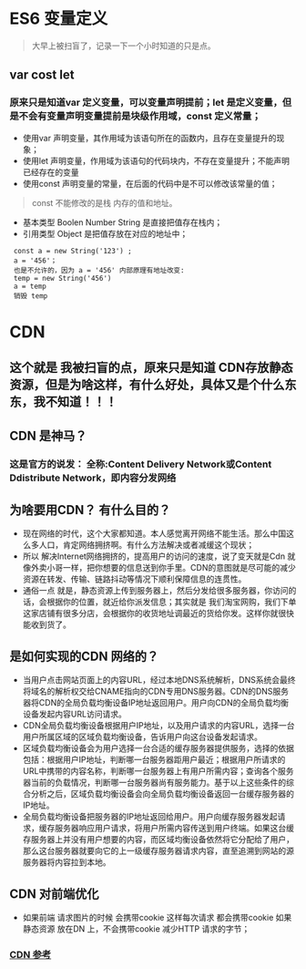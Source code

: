 # ES6 变量定义
> 大早上被扫盲了，记录一下一个小时知道的只是点。
##  var cost let
   ### 原来只是知道var 定义变量，可以变量声明提前；let 是定义变量，但是不会有变量声明变量提前是块级作用域，const 定义常量；
   * 使用var 声明变量，其作用域为该语句所在的函数内，且存在变量提升的现象；
   * 使用let 声明变量，作用域为该语句的代码块内，不存在变量提升；不能声明已经存在的变量
   * 使用const 声明变量的常量，在后面的代码中是不可以修改该常量的值；

   > const 不能修改的是栈 内存的值和地址。
   * 基本类型 Boolen Number String 是直接把值存在栈内；
   * 引用类型 Object 是把值存放在对应的地址中；
   ```
    const a = new String('123') ;
    a = '456'； 
    也是不允许的，因为 a = '456' 内部原理有地址改变: 
    temp = new String('456')
    a = temp
    销毁 temp

   ```
# CDN 
## 这个就是 我被扫盲的点，原来只是知道 CDN存放静态资源，但是为啥这样，有什么好处，具体又是个什么东东，我不知道！！！

## CDN 是神马？

### 这是官方的说发： 全称:Content Delivery Network或Content Ddistribute Network，即内容分发网络

## 为啥要用CDN？ 有什么目的？
 * 现在网络的时代，这个大家都知道。本人感觉离开网络不能生活。那么中国这么多人口，肯定网络拥挤啊。有什么方法解决或者减缓这个现状；
 *  所以 解决Internet网络拥挤的，提高用户的访问的速度，说了变天就是Cdn 就像外卖小哥一样，把你想要的信息送到你手里。CDN的意图就是尽可能的减少资源在转发、传输、链路抖动等情况下顺利保障信息的连贯性。
 * 通俗一点 就是，静态资源上传到服务器上，然后分发给很多服务器，你访问的话，会根据你的位置，就近给你派发信息；其实就是 我们淘宝网购，我们下单这家店铺有很多分店，会根据你的收货地址调最近的货给你发。这样你就很快能收到货了。

 ## 是如何实现的CDN 网络的？


* 当用户点击网站页面上的内容URL，经过本地DNS系统解析，DNS系统会最终将域名的解析权交给CNAME指向的CDN专用DNS服务器。CDN的DNS服务器将CDN的全局负载均衡设备IP地址返回用户。用户向CDN的全局负载均衡设备发起内容URL访问请求。
* CDN全局负载均衡设备根据用户IP地址，以及用户请求的内容URL，选择一台用户所属区域的区域负载均衡设备，告诉用户向这台设备发起请求。
* 区域负载均衡设备会为用户选择一台合适的缓存服务器提供服务，选择的依据包括：根据用户IP地址，判断哪一台服务器距用户最近；根据用户所请求的URL中携带的内容名称，判断哪一台服务器上有用户所需内容；查询各个服务器当前的负载情况，判断哪一台服务器尚有服务能力。基于以上这些条件的综合分析之后，区域负载均衡设备会向全局负载均衡设备返回一台缓存服务器的IP地址。
* 全局负载均衡设备把服务器的IP地址返回给用户。用户向缓存服务器发起请求，缓存服务器响应用户请求，将用户所需内容传送到用户终端。如果这台缓存服务器上并没有用户想要的内容，而区域均衡设备依然将它分配给了用户，那么这台服务器就要向它的上一级缓存服务器请求内容，直至追溯到网站的源服务器将内容拉到本地。

## CDN 对前端优化
 * 如果前端 请求图片的时候 会携带cookie 这样每次请求 都会携带cookie 如果静态资源 放在DN 上，不会携带cookie  减少HTTP 请求的字节；

 ### [CDN 参考](https://www.zhihu.com/question/37353035)




